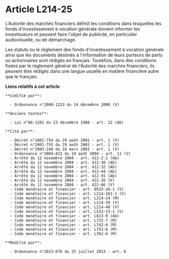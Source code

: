 # Article L214-25

L'Autorité des marchés financiers définit les conditions dans lesquelles les fonds d'investissement à vocation générale
doivent informer les investisseurs et peuvent faire l'objet de publicité, en particulier audiovisuelle, ou de démarchage. 

Les statuts ou le règlement des fonds d'investissement à vocation générale ainsi que les documents destinés à l'information
de leurs porteurs de parts ou actionnaires sont rédigés en français. Toutefois, dans des conditions fixées par le règlement
général de l'Autorité des marchés financiers, ils peuvent être rédigés dans une langue usuelle en matière financière autre
que le français.

**Liens relatifs à cet article**

	**Codifié par**:

	  - Ordonnance n°2000-1223 du 14 décembre 2000 (V)

	**Anciens textes**:

	  - Loi n°88-1201 du 23 décembre 1988 - art. 12 (Ab)

	**Cité par**:

	  - Décret n°2001-754 du 29 août 2001 - art. 1 (V)
	  - Décret n°2001-755 du 29 août 2001 - art. 1 (V)
	  - Décret n°2003-248 du 18 mars 2003 - art. 1 (V)
	  - Ordonnance n°2004-823 du 19 août 2004 - art. 11 (V)
	  - Arrêté du 12 novembre 2004 - art. 412-2-1 (Ab)
	  - Arrêté du 12 novembre 2004 - art. 412-30 (Ab)
	  - Arrêté du 12 novembre 2004 - art. 412-32 (Ab)
	  - Arrêté du 12 novembre 2004 - art. 412-44 (Ab)
	  - Arrêté du 12 novembre 2004 - art. 412-55 (Ab)
	  - Arrêté du 12 novembre 2004 - art. 421-26 (V)
	  - Arrêté du 12 novembre 2004 - art. 422-66 (V)
	  - Code monétaire et financier - art. D533-16-1 (V)
	  - Code monétaire et financier - art. L214-162-1 (V)
	  - Code monétaire et financier - art. L214-24 (M)
	  - Code monétaire et financier - art. L214-39 (V)
	  - Code monétaire et financier - art. L214-40 (V)
	  - Code monétaire et financier - art. L533-13-1 (V)
	  - Code monétaire et financier - art. L613-9 (Ab)
	  - Code monétaire et financier - art. L732-7 (M)
	  - Code monétaire et financier - art. L742-6 (M)
	  - Code monétaire et financier - art. L752-6 (M)
	  - Code monétaire et financier - art. L762-6 (M)

	**Modifié par**:

	  - Ordonnance n°2013-676 du 25 juillet 2013 - art. 6
